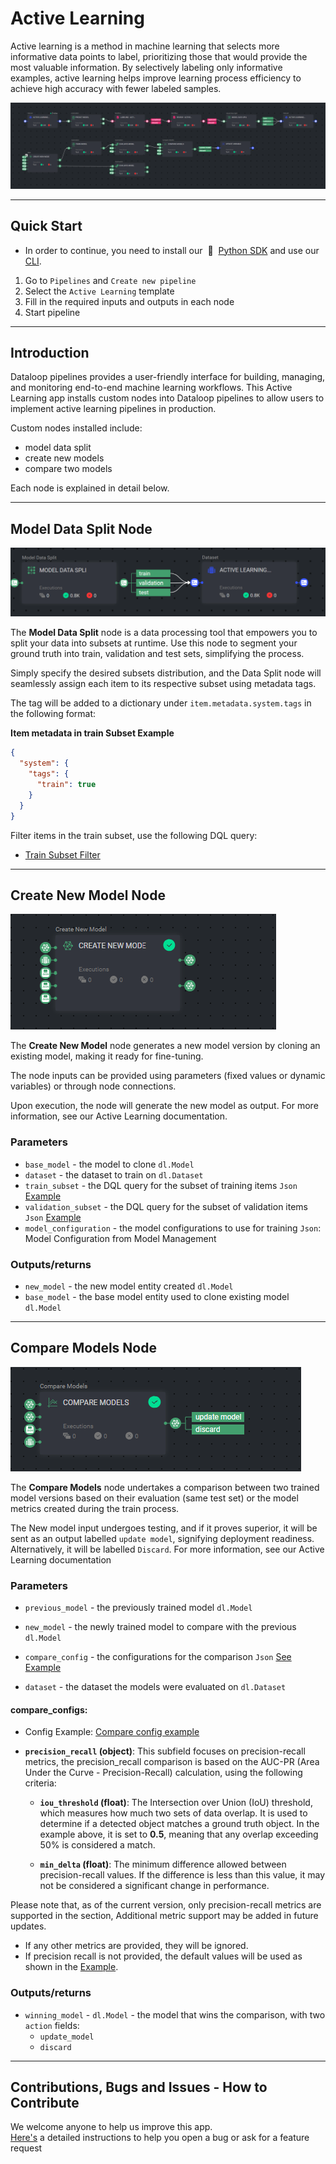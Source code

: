 # Active Learning

Active learning is a method in machine learning that selects more informative data points to label, prioritizing those
that would provide the most valuable information. By selectively labeling only informative examples, active learning
helps improve learning process efficiency to achieve high accuracy with fewer labeled samples.

![alt text](assets/active-learning-pipeline.png)

---

## Quick Start

* In order to continue, you need to install our &nbsp;🚀 &nbsp;[Python SDK](https://github.com/dataloop-ai/dtlpy) and
  use our [CLI](https://sdk-docs.dataloop.ai/en/latest/cli.html).

1. Go to `Pipelines` and `Create new pipeline`
2. Select the `Active Learning` template
3. Fill in the required inputs and outputs in each node
4. Start pipeline

---

## Introduction

Dataloop pipelines provides a user-friendly interface for building, managing, and monitoring end-to-end machine learning
workflows. This Active Learning app installs custom nodes into Dataloop pipelines to allow users to implement active
learning pipelines in production.

Custom nodes installed include:

- model data split
- create new models
- compare two models

Each node is explained in detail below.

---

## Model Data Split Node

<img src="assets/data_split.png">

The **Model Data Split** node is a data processing tool that empowers you to split your data into subsets at runtime.
Use this node to segment your ground truth into train, validation and test sets, simplifying the process.

Simply specify the desired subsets distribution, and the Data Split node will seamlessly assign each item to its
respective subset using metadata tags.

The tag will be added to a dictionary under `item.metadata.system.tags` in the following format:

**Item metadata in train Subset Example**
```json
{
  "system": {
    "tags": {
      "train": true
    }
  }
} 
```
Filter items in the train subset, use the following DQL query:

- [Train Subset Filter](pipeline_configs/train_subset_filter.json) 

---

## Create New Model Node

<img src="assets/create_new_model.png">

The **Create New Model** node generates a new model version by cloning an existing model, making it ready for
fine-tuning.

The node inputs can be provided using parameters (fixed values or dynamic variables) or through node connections.

Upon execution, the node will generate the new model as output. For more information, see our Active Learning
documentation.

### Parameters

- `base_model` - the model to clone `dl.Model`
- `dataset` - the dataset to train on `dl.Dataset`
- `train_subset` - the DQL query for the subset of training items `Json` [Example](pipeline_configs/train_subset_filter.json)
- `validation_subset` - the DQL query for the subset of validation items `Json` [Example](pipeline_configs/validation_subset_filter.json)
- `model_configuration` - the model configurations to use for training `Json`: Model Configuration from Model Management

### Outputs/returns

- `new_model` - the new model entity created `dl.Model`
- `base_model` - the base model entity used to clone existing model `dl.Model`

---

## Compare Models Node

<img src="assets/model_compare.png">

The **Compare Models** node undertakes a comparison between two trained model versions based on their evaluation (same
test set) or the model metrics created during the train process.

The New model input undergoes testing, and if it proves superior, it will be sent as an output labelled `update model`,
signifying deployment readiness. Alternatively, it will be labelled `Discard`. For more information, see our Active
Learning documentation

### Parameters

- `previous_model` - the previously trained model `dl.Model`
- `new_model` - the newly trained model to compare with the previous `dl.Model`
- `compare_config` - the configurations for the comparison `Json` [See Example](#compare-configs)

- `dataset` - the dataset the models were evaluated on `dl.Dataset`

<a id="compare-configs"></a>
#### compare_configs:

- Config Example: [Compare config example](pipeline_configs/compare_configurations.json)

- **`precision_recall` (object)**: This subfield focuses on precision-recall metrics,
    the precision_recall comparison is based on the AUC-PR (Area Under the Curve - Precision-Recall) calculation, using the following criteria:
    - **`iou_threshold` (float)**: The Intersection over Union (IoU) threshold, which measures how much two sets of data
      overlap. It is used to determine if a detected object matches a ground truth object. In the example above, it is
      set to **0.5**, meaning that any overlap exceeding 50% is considered a match.

    - **`min_delta` (float)**: The minimum difference allowed between precision-recall values. If the difference is
      less than this value, it may not be considered a significant change in performance.
    

Please note that, as of the current version, only precision-recall metrics are supported in the section, Additional metric support may be added in future updates.

- If any other metrics are provided, they will be ignored.
- If precision recall is not provided, the default values will be used as shown in the [Example](pipeline_configs/compare_configurations.json).

### Outputs/returns

- `winning_model` - `dl.Model` - the model that wins the comparison, with two `action` fields: 
  - `update_model`
  - `discard`

---

## Contributions, Bugs and Issues - How to Contribute

We welcome anyone to help us improve this app.  
[Here's](CONTRIBUTING.md) a detailed instructions to help you open a bug or ask for a feature request